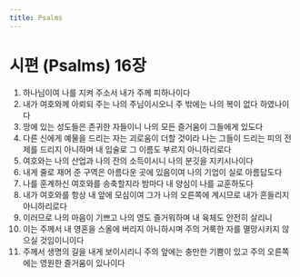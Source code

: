 ```yaml
---
title: Psalms
---
```


# 시편 (Psalms) 16장
1. 하나님이여 나를 지켜 주소서 내가 주께 피하나이다
1. 내가 여호와께 아뢰되 주는 나의 주님이시오니 주 밖에는 나의 복이 없다 하였나이다
1. 땅에 있는 성도들은 존귀한 자들이니 나의 모든 즐거움이 그들에게 있도다
1. 다른 신에게 예물을 드리는 자는 괴로움이 더할 것이라 나는 그들이 드리는 피의 전제를 드리지 아니하며 내 입술로 그 이름도 부르지 아니하리로다
1. 여호와는 나의 산업과 나의 잔의 소득이시니 나의 분깃을 지키시나이다
1. 내게 줄로 재어 준 구역은 아름다운 곳에 있음이여 나의 기업이 실로 아름답도다
1. 나를 훈계하신 여호와를 송축할지라 밤마다 내 양심이 나를 교훈하도다
1. 내가 여호와를 항상 내 앞에 모심이여 그가 나의 오른쪽에 계시므로 내가 흔들리지 아니하리로다
1. 이러므로 나의 마음이 기쁘고 나의 영도 즐거워하며 내 육체도 안전히 살리니
1. 이는 주께서 내 영혼을 스올에 버리지 아니하시며 주의 거룩한 자를 멸망시키지 않으실 것임이니이다
1. 주께서 생명의 길을 내게 보이시리니 주의 앞에는 충만한 기쁨이 있고 주의 오른쪽에는 영원한 즐거움이 있나이다
